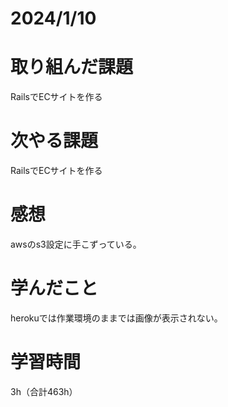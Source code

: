 # 2024/1/10
# 取り組んだ課題
RailsでECサイトを作る

# 次やる課題
RailsでECサイトを作る

# 感想
awsのs3設定に手こずっている。

# 学んだこと
herokuでは作業環境のままでは画像が表示されない。

# 学習時間
3h（合計463h）
